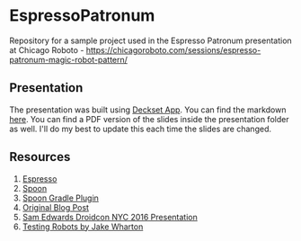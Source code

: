 # EspressoPatronum
Repository for a sample project used in the Espresso Patronum presentation at Chicago Roboto - https://chicagoroboto.com/sessions/espresso-patronum-magic-robot-pattern/

## Presentation

The presentation was built using [Deckset App](https://www.decksetapp.com/). You can find the markdown [here](presentation/espressopatronum.md). You can find a PDF version of the slides inside the presentation folder as well. I'll do my best to update this each time the slides are changed.

## Resources

1. [Espresso](https://developer.android.com/training/testing/espresso/index.html)
2. [Spoon](https://github.com/square/spoon)
3. [Spoon Gradle Plugin](https://github.com/jaredsburrows/gradle-spoon-plugin)
4. [Original Blog Post](https://androidessence.com/android/leveraging-the-robot-pattern-for-espresso-tests/)
5. [Sam Edwards Droidcon NYC 2016 Presentation](https://www.youtube.com/watch?v=fhx_Ji5s3p4)
6. [Testing Robots by Jake Wharton](http://jakewharton.com/testing-robots/)
